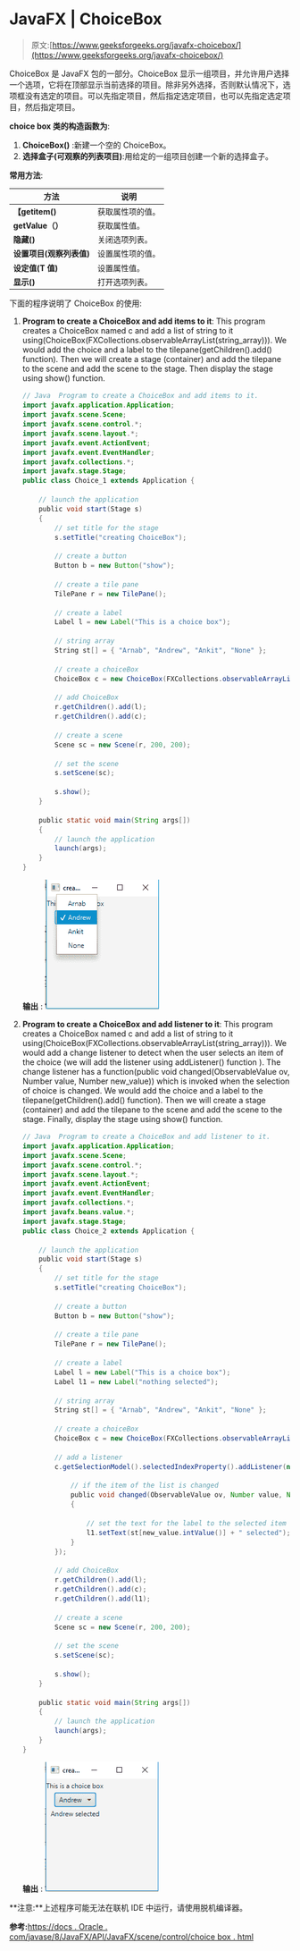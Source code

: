 # JavaFX | ChoiceBox

> 原文:[https://www.geeksforgeeks.org/javafx-choicebox/](https://www.geeksforgeeks.org/javafx-choicebox/)

ChoiceBox 是 JavaFX 包的一部分。ChoiceBox 显示一组项目，并允许用户选择一个选项，它将在顶部显示当前选择的项目。除非另外选择，否则默认情况下，选项框没有选定的项目。可以先指定项目，然后指定选定项目，也可以先指定选定项目，然后指定项目。

**choice box 类的构造函数为**:

1.  **ChoiceBox()** :新建一个空的 ChoiceBox。
2.  **选择盒子(可观察的列表项目)**:用给定的一组项目创建一个新的选择盒子。

**常用方法**:

| 方法 | 说明 |
| --- | --- |
| **【getitem()** | 获取属性项的值。 |
| **getValue（）** | 获取属性值。 |
| **隐藏()** | 关闭选项列表。 |
| **设置项目(观察列表值)** | 设置属性项的值。 |
| **设定值(T 值)** | 设置属性值。 |
| **显示()** | 打开选项列表。 |

下面的程序说明了 ChoiceBox 的使用:

1.  **Program to create a ChoiceBox and add items to it**: This program creates a ChoiceBox named c and add a list of string to it using(ChoiceBox(FXCollections.observableArrayList(string_array))). We would add the choice and a label to the tilepane(getChildren().add() function). Then we will create a stage (container) and add the tilepane to the scene and add the scene to the stage. Then display the stage using show() function.

    ```java
    // Java  Program to create a ChoiceBox and add items to it.
    import javafx.application.Application;
    import javafx.scene.Scene;
    import javafx.scene.control.*;
    import javafx.scene.layout.*;
    import javafx.event.ActionEvent;
    import javafx.event.EventHandler;
    import javafx.collections.*;
    import javafx.stage.Stage;
    public class Choice_1 extends Application {

        // launch the application
        public void start(Stage s)
        {
            // set title for the stage
            s.setTitle("creating ChoiceBox");

            // create a button
            Button b = new Button("show");

            // create a tile pane
            TilePane r = new TilePane();

            // create a label
            Label l = new Label("This is a choice box");

            // string array
            String st[] = { "Arnab", "Andrew", "Ankit", "None" };

            // create a choiceBox
            ChoiceBox c = new ChoiceBox(FXCollections.observableArrayList(st));

            // add ChoiceBox
            r.getChildren().add(l);
            r.getChildren().add(c);

            // create a scene
            Scene sc = new Scene(r, 200, 200);

            // set the scene
            s.setScene(sc);

            s.show();
        }

        public static void main(String args[])
        {
            // launch the application
            launch(args);
        }
    }
    ```

    **输出** :
    ![](img/f7e008062f3b139a0c7608159a07673a.png)

2.  **Program to create a ChoiceBox and add listener to it**: This program creates a ChoiceBox named c and add a list of string to it using(ChoiceBox(FXCollections.observableArrayList(string_array))). We would add a change listener to detect when the user selects an item of the choice (we will add the listener using addListener() function ). The change listener has a function(public void changed(ObservableValue ov, Number value, Number new_value)) which is invoked when the selection of choice is changed. We would add the choice and a label to the tilepane(getChildren().add() function). Then we will create a stage (container) and add the tilepane to the scene and add the scene to the stage. Finally, display the stage using show() function.

    ```java
    // Java  Program to create a ChoiceBox and add listener to it.
    import javafx.application.Application;
    import javafx.scene.Scene;
    import javafx.scene.control.*;
    import javafx.scene.layout.*;
    import javafx.event.ActionEvent;
    import javafx.event.EventHandler;
    import javafx.collections.*;
    import javafx.beans.value.*;
    import javafx.stage.Stage;
    public class Choice_2 extends Application {

        // launch the application
        public void start(Stage s)
        {
            // set title for the stage
            s.setTitle("creating ChoiceBox");

            // create a button
            Button b = new Button("show");

            // create a tile pane
            TilePane r = new TilePane();

            // create a label
            Label l = new Label("This is a choice box");
            Label l1 = new Label("nothing selected");

            // string array
            String st[] = { "Arnab", "Andrew", "Ankit", "None" };

            // create a choiceBox
            ChoiceBox c = new ChoiceBox(FXCollections.observableArrayList(st));

            // add a listener
            c.getSelectionModel().selectedIndexProperty().addListener(new ChangeListener<Number>() {

                // if the item of the list is changed
                public void changed(ObservableValue ov, Number value, Number new_value)
                {

                    // set the text for the label to the selected item
                    l1.setText(st[new_value.intValue()] + " selected");
                }
            });

            // add ChoiceBox
            r.getChildren().add(l);
            r.getChildren().add(c);
            r.getChildren().add(l1);

            // create a scene
            Scene sc = new Scene(r, 200, 200);

            // set the scene
            s.setScene(sc);

            s.show();
        }

        public static void main(String args[])
        {
            // launch the application
            launch(args);
        }
    }
    ```

    **输出** :
    ![](img/06c51006435704d68e2118a502f1e8d8.png)

**注意:**上述程序可能无法在联机 IDE 中运行，请使用脱机编译器。

**参考:**[https://docs . Oracle . com/javase/8/JavaFX/API/JavaFX/scene/control/choice box . html](https://docs.oracle.com/javase/8/javafx/api/javafx/scene/control/ChoiceBox.html)